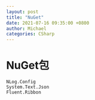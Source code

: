 ```yaml
---
layout: post
title: "NuGet"
date: 2021-07-16 09:35:00 +0800
author: Michael
categories: CSharp
---
```


# NuGet包
	NLog.Config
	System.Text.Json
	Fluent.Ribbon